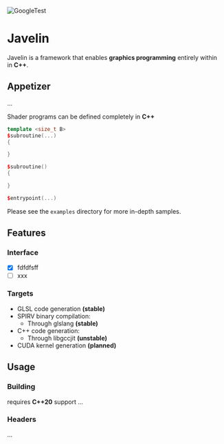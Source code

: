 ![GoogleTest](https://github.com/iveevi/javelin/actions/workflows/ci.yml/badge.svg)

# Javelin

Javelin is a framework that enables **graphics programming** entirely within in **C++**.

## Appetizer

...

Shader programs can be defined completely in **C++**

```cpp
template <size_t B>
$subroutine(...)
{

}

$subroutine()
{

}

$entrypoint(...)
```

Please see the `examples` directory for more in-depth samples.

## Features

### Interface

- [x] fdfdfsff
- [ ] xxx

### Targets

- GLSL code generation **(stable)**
- SPIRV binary compilation:
    - Through glslang **(stable)**
- C++ code generation:
    - Through libgccjit **(unstable)**
- CUDA kernel generation **(planned)**

## Usage

### Building

requires **C++20** support
...

### Headers

...